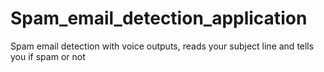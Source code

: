 # Spam_email_detection_application
Spam email detection with voice outputs, reads your subject line and tells you if spam or not
